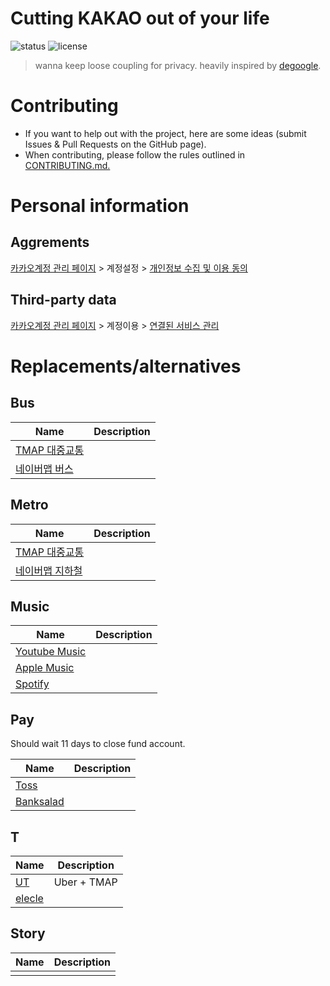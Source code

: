 # Cutting KAKAO out of your life

![status](https://img.shields.io/badge/status-draft-yellow)
![license](https://img.shields.io/badge/license-unlicensed-green)

> wanna keep loose coupling for privacy. heavily inspired by [degoogle](https://github.com/tycrek/degoogle).

# Contributing

- If you want to help out with the project, here are some ideas (submit Issues & Pull Requests on the GitHub page).
- When contributing, please follow the rules outlined in [CONTRIBUTING.md.](/CONTRIBUTING.md)

# Personal information

## Aggrements

[카카오계정 관리 페이지](https://accounts.kakao.com/weblogin/account/info) > 계정설정 > [개인정보 수집 및 이용 동의](https://accounts.kakao.com/weblogin/account/setting)

## Third-party data

[카카오계정 관리 페이지](https://accounts.kakao.com/weblogin/account/info) > 계정이용 > [연결된 서비스 관리](https://accounts.kakao.com/weblogin/account/partner)

# Replacements/alternatives

## Bus

| Name                                                                                                        | Description |
| ----------------------------------------------------------------------------------------------------------- | ----------- |
| [TMAP 대중교통](http://www.tworld.co.kr/normal.do?serviceId=S_MSA_0017&viewId=V_PHOW7001&prodId=TW50000017) |             |
| [네이버맵 버스](https://m.map.naver.com/bus/index.naver)                                                    |             |

## Metro

| Name                                                                                                        | Description |
| ----------------------------------------------------------------------------------------------------------- | ----------- |
| [TMAP 대중교통](http://www.tworld.co.kr/normal.do?serviceId=S_MSA_0017&viewId=V_PHOW7001&prodId=TW50000017) |             |
| [네이버맵 지하철](https://m.map.naver.com/subway/subwayLine.naver)                                          |             |

## Music

| Name                                                 | Description |
| ---------------------------------------------------- | ----------- |
| [Youtube Music](https://music.youtube.com)           |             |
| [Apple Music](https://www.apple.com/kr/apple-music/) |             |
| [Spotify](https://www.spotify.com/kr-ko/)            |             |

## Pay

Should wait 11 days to close fund account.

| Name                                   | Description |
| -------------------------------------- | ----------- |
| [Toss](https://toss.im/)               |             |
| [Banksalad](https://www.banksalad.com) |             |

## T

| Name                                   | Description |
| -------------------------------------- | ----------- |
| [UT](https://www.ut.taxi/kr/ko/)       | Uber + TMAP |
| [elecle](https://elecle.bike/service/) |             |

## Story

| Name | Description |
| ---- | ----------- |
|      |             |
